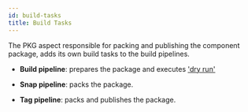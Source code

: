 ```yaml
---
id: build-tasks
title: Build Tasks
---
```


The PKG aspect responsible for packing and publishing the component package, adds its own build tasks to the build pipelines.

* __Build pipeline__: prepares the package and executes ['dry run'](https://docs.npmjs.com/cli/v7/commands/npm-publish#dry-run)

* __Snap pipeline__: packs the package.

* __Tag pipeline__: packs and publishes the package.

